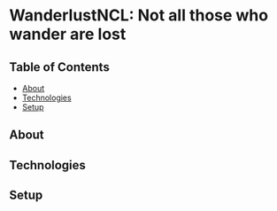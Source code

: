 # WanderlustNCL: Not all those who wander are lost



## Table of Contents
* [About](#about)
* [Technologies](#technologies)
* [Setup](#setup)
## About
## Technologies
## Setup